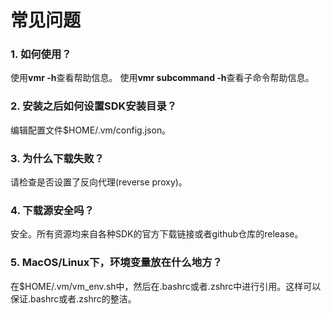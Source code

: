 # 常见问题

### 1. 如何使用？

使用**vmr -h**查看帮助信息。
使用**vmr subcommand -h**查看子命令帮助信息。

### 2. 安装之后如何设置SDK安装目录？

编辑配置文件$HOME/.vm/config.json。

### 3. 为什么下载失败？

请检查是否设置了反向代理(reverse proxy)。

### 4. 下载源安全吗？

安全。所有资源均来自各种SDK的官方下载链接或者github仓库的release。

### 5. MacOS/Linux下，环境变量放在什么地方？

在$HOME/.vm/vm_env.sh中，然后在.bashrc或者.zshrc中进行引用。这样可以保证.bashrc或者.zshrc的整洁。
